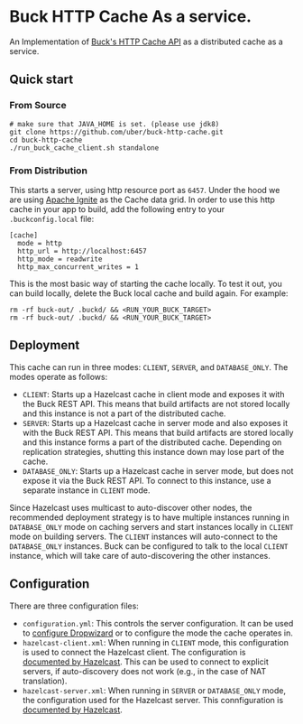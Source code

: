 # Buck HTTP Cache As a service. 

An Implementation of [Buck's HTTP Cache API](https://buckbuild.com/concept/http_cache_api.html) as a distributed cache as a service. 

## Quick start

### From Source

```
# make sure that JAVA_HOME is set. (please use jdk8)
git clone https://github.com/uber/buck-http-cache.git
cd buck-http-cache
./run_buck_cache_client.sh standalone 
```

### From Distribution

This starts a server, using http resource port as `6457`. Under the hood we are using [Apache Ignite](http://https://ignite.apache.org/) as the Cache data grid. 
In order to use this http cache in your app to build, add the following entry to your `.buckconfig.local` file:

```
[cache]
  mode = http
  http_url = http://localhost:6457
  http_mode = readwrite
  http_max_concurrent_writes = 1
```

This is the most basic way of starting the cache locally. To test it out, you can build locally, delete the Buck local
cache and build again. For example:

```
rm -rf buck-out/ .buckd/ && <RUN_YOUR_BUCK_TARGET>
rm -rf buck-out/ .buckd/ && <RUN_YOUR_BUCK_TARGET>
```

## Deployment

This cache can run in three modes: `CLIENT`, `SERVER`, and `DATABASE_ONLY`. The modes operate as follows:
  - `CLIENT`: Starts up a Hazelcast cache in client mode and exposes it with the Buck REST API. This means that build 
    artifacts are not stored locally and this instance is not a part of the distributed cache. 
  - `SERVER`: Starts up a Hazelcast cache in server mode and also exposes it with the Buck REST API. This means that
    build artifacts are stored locally and this instance forms a part of the distributed cache. Depending on replication
    strategies, shutting this instance down may lose part of the cache.
  - `DATABASE_ONLY`: Starts up a Hazelcast cache in server mode, but does not expose it via the Buck REST API. To 
    connect to this instance, use a separate instance in `CLIENT` mode.
    
Since Hazelcast uses multicast to auto-discover other nodes, the recommended deployment strategy is to have multiple
instances running in `DATABASE_ONLY` mode on caching servers and start instances locally in `CLIENT` mode on building
servers. The `CLIENT` instances will auto-connect to the `DATABASE_ONLY` instances. Buck can be configured to talk to 
the local `CLIENT` instance, which will take care of auto-discovering the other instances.

## Configuration

There are three configuration files:
  - `configuration.yml`: This controls the server configuration. It can be used to [configure 
    Dropwizard](http://www.dropwizard.io/0.7.1/docs/manual/configuration.html) or to configure the mode the cache 
    operates in.
  - `hazelcast-client.xml`: When running in `CLIENT` mode, this configuration is used to connect the Hazelcast client.
    The configuration is [documented by Hazelcast](http://docs.hazelcast.org/docs/3.5/manual/html/javaclientconfiguration.html).
    This can be used to connect to explicit servers, if auto-discovery does not work (e.g., in the case of NAT translation).
  - `hazelcast-server.xml`: When running in `SERVER` or `DATABASE_ONLY` mode, the configuration used for the Hazelcast
    server. This connfiguration is [documented by Hazelcast](http://docs.hazelcast.org/docs/3.5/manual/html/configuringhazelcast.html).
